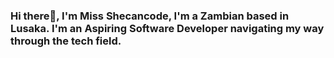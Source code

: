 ### Hi there👋, I'm Miss Shecancode, I'm a Zambian based in Lusaka. I'm an Aspiring Software Developer navigating my way through the tech field.

<!--
**ShecodeZM/ShecodeZM** is a ✨ _special_ ✨ repository because its `README.md` (this file) appears on your GitHub profile.

Here are some ideas to get you started:

- 🔭 I’m currently working on various bootcamp projects to help me learn more about software development.
- 🌱 I’m currently learning React.jsx
- 👯 I’m looking to collaborate on anything, just contact me!
- 🤔 I’m looking for help with learning new and easier approaches.
- 💬 Ask me about myself and my tech experience.
- 📫 How to reach me: shecancode101@gmail.com or via my socials on https://linktr.ee/shecodezm.
- 😄 Pronouns: she/her
- ⚡ Fun fact: I love to travel!
-->
